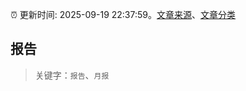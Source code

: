 :alarm_clock: 更新时间: 2025-09-19 22:37:59。[文章来源](/README.md)、[文章分类](/TAGS.md)

## 报告


> 关键字：`报告`、`月报`



